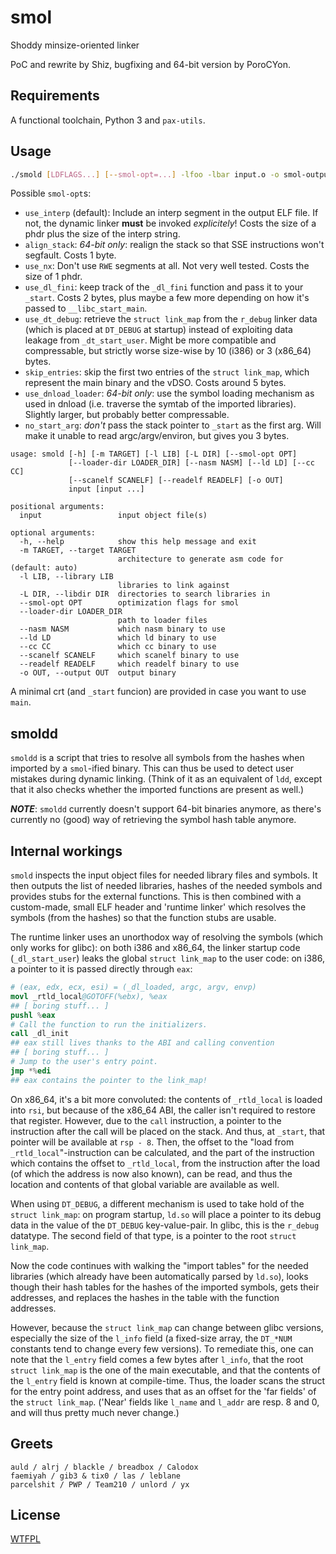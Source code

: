 # smol

Shoddy minsize-oriented linker

PoC and rewrite by Shiz, bugfixing and 64-bit version by PoroCYon.

## Requirements

A functional toolchain, Python 3 and `pax-utils`.

## Usage

```sh
./smold [LDFLAGS...] [--smol-opt=...] -lfoo -lbar input.o -o smol-output
```

Possible `smol-opt`s:
* `use_interp` (default): Include an interp segment in the output ELF file.
  If not, the dynamic linker **must** be invoked *explicitely*!
  Costs the size of a phdr plus the size of the interp string.
* `align_stack`: *64-bit only*: realign the stack so that SSE instructions
  won't segfault. Costs 1 byte.
* `use_nx`: Don't use `RWE` segments at all. Not very well tested. Costs the
  size of 1 phdr.
* `use_dl_fini`: keep track of the `_dl_fini` function and pass it to your
  `_start`. Costs 2 bytes, plus maybe a few more depending on how it's passed
  to `__libc_start_main`.
* `use_dt_debug`: retrieve the `struct link_map` from the `r_debug` linker
  data (which is placed at `DT_DEBUG` at startup) instead of exploiting data
  leakage from `_dt_start_user`. Might be more compatible and compressable, but
  strictly worse size-wise by 10 (i386) or 3 (x86_64) bytes.
* `skip_entries`: skip the first two entries of the `struct link_map`, which
  represent the main binary and the vDSO. Costs around 5 bytes.
* `use_dnload_loader`: *64-bit only*: use the symbol loading mechanism as used
  in dnload (i.e. traverse the symtab of the imported libraries). Slightly
  larger, but probably better compressable.
* `no_start_arg`: *don't* pass the stack pointer to `_start` as the first arg.
  Will make it unable to read argc/argv/environ, but gives you 3 bytes.

```
usage: smold [-h] [-m TARGET] [-l LIB] [-L DIR] [--smol-opt OPT]
             [--loader-dir LOADER_DIR] [--nasm NASM] [--ld LD] [--cc CC]
             [--scanelf SCANELF] [--readelf READELF] [-o OUT]
             input [input ...]

positional arguments:
  input                 input object file(s)

optional arguments:
  -h, --help            show this help message and exit
  -m TARGET, --target TARGET
                        architecture to generate asm code for (default: auto)
  -l LIB, --library LIB
                        libraries to link against
  -L DIR, --libdir DIR  directories to search libraries in
  --smol-opt OPT        optimization flags for smol
  --loader-dir LOADER_DIR
                        path to loader files
  --nasm NASM           which nasm binary to use
  --ld LD               which ld binary to use
  --cc CC               which cc binary to use
  --scanelf SCANELF     which scanelf binary to use
  --readelf READELF     which readelf binary to use
  -o OUT, --output OUT  output binary
```

A minimal crt (and `_start` funcion) are provided in case you want to use `main`.

## smoldd

`smoldd` is a script that tries to resolve all symbols from the hashes when
imported by a `smol`-ified binary. This can thus be used to detect user mistakes
during dynamic linking. (Think of it as an equivalent of `ldd`, except that it
also checks whether the imported functions are present as well.)

***NOTE***: `smoldd` currently doesn't support 64-bit binaries anymore, as
there's currently no (good) way of retrieving the symbol hash table anymore.

## Internal workings

`smold` inspects the input object files for needed library files and symbols.
It then outputs the list of needed libraries, hashes of the needed symbols and
provides stubs for the external functions. This is then combined with a
custom-made, small ELF header and 'runtime linker' which resolves the symbols
(from the hashes) so that the function stubs are usable.

The runtime linker uses an unorthodox way of resolving the symbols (which only
works for glibc): on both i386 and x86_64, the linker startup code
(`_dl_start_user`) leaks the global `struct link_map` to the user code:
on i386, a pointer to it is passed directly through `eax`:

```s
# (eax, edx, ecx, esi) = (_dl_loaded, argc, argv, envp)
movl _rtld_local@GOTOFF(%ebx), %eax
## [ boring stuff... ]
pushl %eax
# Call the function to run the initializers.
call _dl_init
## eax still lives thanks to the ABI and calling convention
## [ boring stuff... ]
# Jump to the user's entry point.
jmp *%edi
## eax contains the pointer to the link_map!
```

On x86_64, it's a bit more convoluted: the contents of `_rtld_local` is loaded
into `rsi`, but because of the x86_64 ABI, the caller isn't required to restore
that register. However, due to the `call` instruction, a pointer to the
instruction after the call will be placed on the stack. And thus, at `_start`,
that pointer will be available at `rsp - 8`. Then, the offset to the "load from
`_rtld_local`"-instruction can be calculated, and the part of the instruction
which contains the offset to `_rtld_local`, from the instruction after the load
(of which the address is now also known), can be read, and thus the location
and contents of that global variable are available as well.

When using `DT_DEBUG`, a different mechanism is used to take hold of the
`struct link_map`: on program startup, `ld.so` will place a pointer to its
debug data in the value of the `DT_DEBUG` key-value-pair. In glibc, this is
the `r_debug` datatype. The second field of that type, is a pointer to the
root `struct link_map`.

Now the code continues with walking the "import tables" for the needed
libraries (which already have been automatically parsed by `ld.so`), looks
though their hash tables for the hashes of the imported symbols, gets their
addresses, and replaces the hashes in the table with the function addresses.

However, because the `struct link_map` can change between glibc versions,
especially the size of the `l_info` field (a fixed-size array, the `DT_*NUM`
constants tend to change every few versions). To remediate this, one can note
that the `l_entry` field comes a few bytes after `l_info`, that the root
`struct link_map` is the one of the main executable, and that the contents of
the `l_entry` field is known at compile-time. Thus, the loader scans the struct
for the entry point address, and uses that as an offset for the 'far fields' of
the `struct link_map`. ('Near' fields like `l_name` and `l_addr` are resp. 8
and 0, and will thus pretty much never change.)

## Greets

```
auld / alrj / blackle / breadbox / Calodox
faemiyah / gib3 & tix0 / las / leblane
parcelshit / PWP / Team210 / unlord / yx
```

## License

[WTFPL](/LICENSE)
